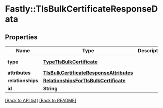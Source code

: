 # Fastly::TlsBulkCertificateResponseData

## Properties

| Name | Type | Description | Notes |
| ---- | ---- | ----------- | ----- |
| **type** | [**TypeTlsBulkCertificate**](TypeTlsBulkCertificate.md) |  | [optional][default to &#39;tls_bulk_certificate&#39;] |
| **attributes** | [**TlsBulkCertificateResponseAttributes**](TlsBulkCertificateResponseAttributes.md) |  | [optional] |
| **relationships** | [**RelationshipsForTlsBulkCertificate**](RelationshipsForTlsBulkCertificate.md) |  | [optional] |
| **id** | **String** |  | [optional][readonly] |

[[Back to API list]](../../README.md#endpoints) [[Back to README]](../../README.md)

